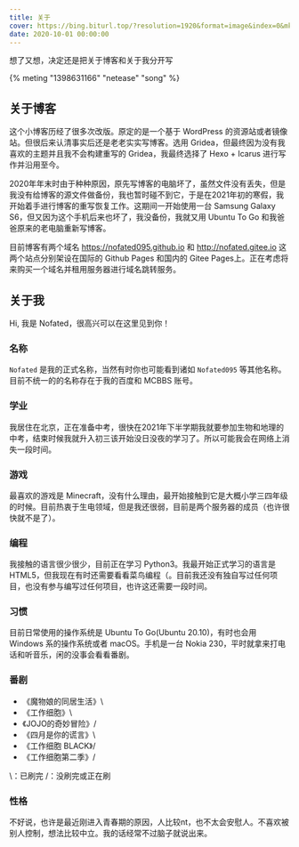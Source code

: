 ```yaml
---
title: 关于
cover: https://bing.biturl.top/?resolution=1920&format=image&index=0&mkt=zh-CN
date: 2020-10-01 00:00:00
---
```

想了又想，决定还是把关于博客和关于我分开写

{% meting "1398631166" "netease" "song" %}

## 关于博客

这个小博客历经了很多次改版。原定的是一个基于 WordPress 的资源站或者镜像站。但很后来认清事实后还是老老实实写博客。选用 Gridea，但最终因为没有我喜欢的主题并且我不会构建重写的 Gridea，我最终选择了 Hexo + Icarus 进行写作并沿用至今。

2020年年末时由于种种原因，原先写博客的电脑坏了，虽然文件没有丢失，但是我没有给博客的源文件做备份，我也暂时碰不到它，于是在2021年初的寒假，我开始着手进行博客的重写恢复工作。这期间一开始使用一台 Samsung Galaxy S6，但又因为这个手机后来也坏了，我没备份，我就又用 Ubuntu To Go 和我爸爸原来的老电脑重新写博客。

目前博客有两个域名 https://nofated095.github.io 和 http://nofated.gitee.io 这两个站点分别架设在国际的 Github Pages 和国内的 Gitee Pages上。正在考虑将来购买一个域名并租用服务器进行域名跳转服务。

## 关于我

Hi, 我是 Nofated，很高兴可以在这里见到你！

### 名称

`Nofated` 是我的正式名称，当然有时你也可能看到诸如 `Nofated095` 等其他名称。目前不统一的的名称存在于我的百度和 MCBBS 账号。

### 学业

我居住在北京，正在准备中考，很快在2021年下半学期我就要参加生物和地理的中考，结束时候我就升入初三该开始没日没夜的学习了。所以可能我会在网络上消失一段时间。

### 游戏

最喜欢的游戏是 Minecraft，没有什么理由，最开始接触到它是大概小学三四年级的时候。目前热衷于生电领域，但是我还很弱，目前是两个服务器的成员（也许很快就不是了）。

### 编程

我接触的语言很少很少，目前正在学习 Python3。我最开始正式学习的语言是 HTML5，但我现在有时还需要看看菜鸟编程（。目前我还没有独自写过任何项目，也没有参与编写过任何项目，也许这还需要一段时间。

### 习惯

目前日常使用的操作系统是 Ubuntu To Go(Ubuntu 20.10)，有时也会用 Windows 系的操作系统或者 macOS。手机是一台 Nokia 230，平时就拿来打电话和听音乐，闲的没事会看看番剧。

### 番剧

- 《魔物娘的同居生活》\
- 《工作细胞》\
- 《JOJO的奇妙冒险》/
- 《四月是你的谎言》\
- 《工作细胞 BLACK》/
- 《工作细胞第二季》/

\：已刷完
/：没刷完或正在刷

### 性格

不好说，也许是最近刚进入青春期的原因，人比较nt，也不太会安慰人。不喜欢被别人控制，想法比较中立。我的话经常不过脑子就说出来。